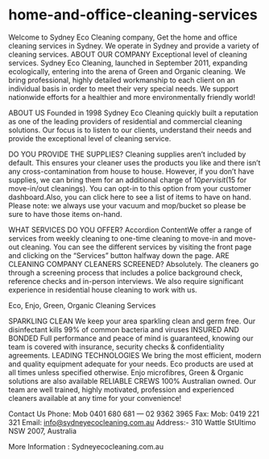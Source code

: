 # home-and-office-cleaning-services
Welcome to Sydney Eco Cleaning company, Get the home and office cleaning services in Sydney. We operate in Sydney and provide a variety of cleaning services.
ABOUT OUR COMPANY
Exceptional level of cleaning services.
Sydney Eco Cleaning, launched in September 2011, expanding ecologically, entering into the arena of Green and Organic cleaning. We bring professional, highly detailed workmanship to each client on an individual basis in order to meet their very special needs.
We support nationwide efforts for a healthier and more environmentally friendly world!

ABOUT US
Founded in 1998 Sydney Eco Cleaning quickly built a reputation as one of the leading providers of residential and commercial cleaning solutions.
Our focus is to listen to our clients, understand their needs and provide the exceptional level of cleaning service.


DO YOU PROVIDE THE SUPPLIES?
Cleaning supplies aren’t included by default. This ensures your cleaner uses the products you like and there isn’t any cross-contamination from house to house. However, if you don’t have supplies, we can bring them for an additional charge of $10 per visit ($15 for move-in/out cleanings). You can opt-in to this option from your customer dashboard.Also, you can click here to see a list of items to have on hand. Please note: we always use your vacuum and mop/bucket so please be sure to have those items on-hand.

WHAT SERVICES DO YOU OFFER?
Accordion ContentWe offer a range of services from weekly cleaning to one-time cleaning to move-in and move-out cleaning. You can see the different services by visiting the front page and clicking on the “Services” button halfway down the page.
ARE CLEANING COMPANY CLEANERS SCREENED?
Absolutely. The cleaners go through a screening process that includes a police background check, reference checks and in-person interviews. We also require significant experience in residential house cleaning to work with us.

Eco, Enjo, Green, Organic Cleaning Services

SPARKLING CLEAN
We keep your area sparkling clean and germ free. Our disinfectant kills 99% of common bacteria and viruses
INSURED AND BONDED
Full performance and peace of mind is guaranteed, knowing our team is covered with insurance, security checks & confidentiality agreements.
LEADING TECHNOLOGIES
We bring the most efficient, modern and quality equipment adequate for your needs. Eco products are used at all times unless specified otherwise. Enjo microfibres, Green & Organic solutions are also available
RELIABLE CREWS
100% Australian owned. Our team are well trained, highly motivated, profession and experienced cleaners available at any time for your convenience!

Contact Us 
Phone: Mob 0401 680 681 — 02 9362 3965
Fax: Mob: 0419 221 321
Email: info@sydneyecocleaning.com.au
Address:- 310 Wattle StUltimo NSW 2007, Australia

More Information :  Sydneyecocleaning.com.au
